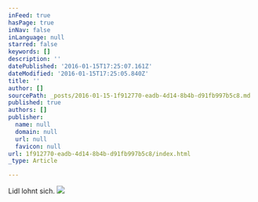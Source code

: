 ```yaml
---
inFeed: true
hasPage: true
inNav: false
inLanguage: null
starred: false
keywords: []
description: ''
datePublished: '2016-01-15T17:25:07.161Z'
dateModified: '2016-01-15T17:25:05.840Z'
title: ''
author: []
sourcePath: _posts/2016-01-15-1f912770-eadb-4d14-8b4b-d91fb997b5c8.md
published: true
authors: []
publisher:
  name: null
  domain: null
  url: null
  favicon: null
url: 1f912770-eadb-4d14-8b4b-d91fb997b5c8/index.html
_type: Article

---
```

Lidl lohnt sich.
![](https://the-grid-user-content.s3-us-west-2.amazonaws.com/1b3f9943-5841-4685-aecc-d4ae1406ecb8.JPG)